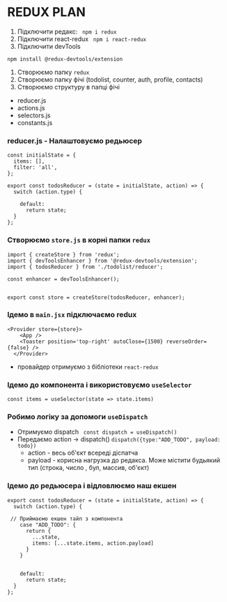# REDUX PLAN

1. Підключити редакс:
   ` npm i redux`
1. Підключити react-redux
   ` npm i react-redux`
1. Підключити devTools

`npm install @redux-devtools/extension`

1. Створюємо папку `redux`
1. Створюємо папку фічі (todolist, counter, auth, profile, contacts)
1. Створюємо структуру в папці фічі

- reducer.js
- actions.js
- selectors.js
- constants.js

### reducer.js - Налаштовуємо редьюсер

```
const initialState = {
  items: [],
  filter: 'all',
};

export const todosReducer = (state = initialState, action) => {
  switch (action.type) {

    default:
      return state;
  }
};
```

### Створюємо `store.js` в корні папки `redux`

```
import { createStore } from 'redux';
import { devToolsEnhancer } from '@redux-devtools/extension';
import { todosReducer } from './todolist/reducer';

const enhancer = devToolsEnhancer();


export const store = createStore(todosReducer, enhancer);

```

### Ідемо в `main.jsx` підключаємо redux

```
<Provider store={store}>
    <App />
    <Toaster position='top-right' autoClose={1500} reverseOrder={false} />
  </Provider>

```

- провайдер отримуємо з бібліотеки `react-redux`

### Ідемо до компонента і використовуємо `useSelector`

```
const items = useSelector(state => state.items)
```

### Робимо логіку за допомоги `useDispatch`

- Отримуємо dispatch
  ` const dispatch = useDispatch()`
- Передаємо action -> dispatch()
  `dispatch({type:"ADD_TODO", payload: todo})`
  - action - весь об'єкт всереді діспатча
  - payload - корисна нагрузка до редакса. Може містити будьякий тип (строка, число , бул, массив, об'єкт)

### Ідемо до редьюсера і відловлюємо наш екшен

```
export const todosReducer = (state = initialState, action) => {
  switch (action.type) {

 // Приймаємо екшен тайп з компонента
    case "ADD_TODO": {
      return {
        ...state,
        items: [...state.items, action.payload]
      }
    }


    default:
      return state;
  }
};
```
